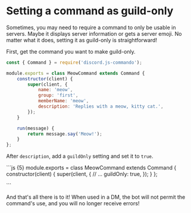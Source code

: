 # Setting a command as guild-only

Sometimes, you may need to require a command to only be usable in servers. Maybe it displays server information or gets a server emoji. No matter what it does, setting it as guild-only is straightforward!

First, get the command you want to make guild-only.

```javascript
const { Command } = require('discord.js-commando');

module.exports = class MeowCommand extends Command {
    constructor(client) {
        super(client, {
            name: 'meow',
            group: 'first',
            memberName: 'meow',
            description: 'Replies with a meow, kitty cat.',
        });
    }

    run(message) {
        return message.say('Meow!');
    }
};
```

After `description`, add a `guildOnly` setting and set it to `true`.

\`\`\`js {5} module.exports = class MeowCommand extends Command { constructor\(client\) { super\(client, { // ... guildOnly: true, }\); } };

\`\`\`

And that's all there is to it! When used in a DM, the bot will not permit the command's use, and you will no longer receive errors!

